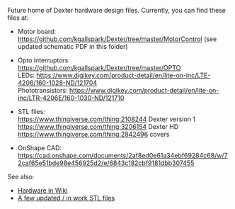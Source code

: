 Future home of Dexter hardware design files. Currently, you can find these files at:
- Motor board:<br>
https://github.com/kgallspark/Dexter/tree/master/MotorControl (see updated schematic PDF in this folder)<br>
- Opto interruptors:<br>
https://github.com/kgallspark/Dexter/tree/master/OPTO<br>
LEDs: https://www.digikey.com/product-detail/en/lite-on-inc/LTE-4206/160-1028-ND/121704 <br>
Phototransistors: https://www.digikey.com/product-detail/en/lite-on-inc/LTR-4206E/160-1030-ND/121710 <br>

- STL files:<br>
https://www.thingiverse.com/thing:2108244 Dexter version 1<br>
https://www.thingiverse.com/thing:3206154 Dexter HD<br>
https://www.thingiverse.com/thing:2842496 covers<br>
- OnShape CAD:<br>
https://cad.onshape.com/documents/2af8ed0e61a34ebf69284c68/w/72caf65e51bde98e456925d2/e/6843c182cbf9181dbb307455

See also:
- [Hardware in Wiki](https://github.com/HaddingtonDynamics/Dexter/wiki/Hardware)
- [A few updated / in work STL files](https://www.dropbox.com/sh/5bdyhcyyrf3x53k/AAAagpOvq-TxkVKE1Ax-uodEa/STLs?dl=0&lst=)
